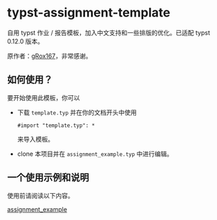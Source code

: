 # typst-assignment-template

自用 typst 作业 / 报告模板，加入中文支持和一些排版的优化。已适配 typst 0.12.0 版本。

原作者：[gRox167](https://github.com/gRox167/typst-assignment-template)，非常感谢。

## 如何使用？

要开始使用此模板，你可以

+ 下载 `template.typ` 并在你的文档开头中使用
  
  ```typ
  #import "template.typ": *
  ```

  来导入模板。

+ clone 本项目并在 `assignment_example.typ` 中进行编辑。

## 一个使用示例和说明

使用前请阅读以下内容。

[assignment_example](assignment_example.pdf)
